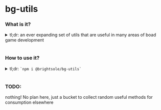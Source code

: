 # bg-utils

### What is it?
<details>
  <summary>
    tl;dr: an ever expanding set of utils that are useful in many areas of boad game development
  </summary>
  <br />

  | Method | Props | Description |
  | :---------------: | :--------------- | :--------------- |
  | shuffle | ([any]) | Randomly shuffles an array of inputs of any type, *very* random |
  | selectUniqueRandoms |  | Non-repeatingly selects any number of elements, randomly from an array |
  |  | arrayToSelectFrom | the array of items to randomly pick from |
  |  | numberToSelect | the number of random selections to make |

</details>
<br/>

### How to use it?
<details>
  <summary>
    tl;dr: <TODO><code>`npm i @brightsole/bg-utils`</code>
  </summary>
  <br />

  import it, and start using it!

</details>
<br/>

### TODO:
nothing! No plan here, just a bucket to collect random useful methods for consumption elsewhere

